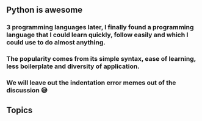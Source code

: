 ## Python is awesome
### 3 programming languages later, I finally found a programming language that I could learn quickly, follow easily and which I could use to do almost anything.
### The popularity comes from its simple syntax, ease of learning, less boilerplate and diversity of application.
### We will leave out the indentation error memes out of the discussion 😅


## Topics
